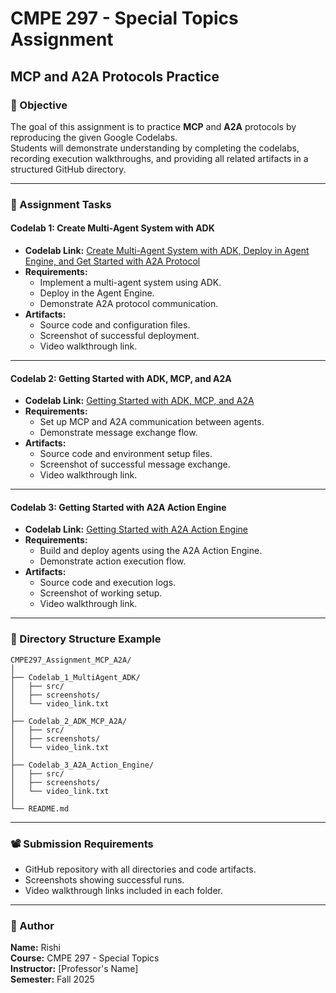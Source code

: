 # CMPE 297 - Special Topics Assignment

## MCP and A2A Protocols Practice

### 🎯 Objective

The goal of this assignment is to practice **MCP** and **A2A** protocols
by reproducing the given Google Codelabs.\
Students will demonstrate understanding by completing the codelabs,
recording execution walkthroughs, and providing all related artifacts in
a structured GitHub directory.

------------------------------------------------------------------------

### 🧩 Assignment Tasks

#### **Codelab 1: Create Multi-Agent System with ADK**

-   **Codelab Link:** [Create Multi-Agent System with ADK, Deploy in
    Agent Engine, and Get Started with A2A
    Protocol](https://codelabs.developers.google.com/codelabs/create-multi-agents-adk-a2a#0)
-   **Requirements:**
    -   Implement a multi-agent system using ADK.
    -   Deploy in the Agent Engine.
    -   Demonstrate A2A protocol communication.
-   **Artifacts:**
    -   Source code and configuration files.
    -   Screenshot of successful deployment.
    -   Video walkthrough link.

------------------------------------------------------------------------

#### **Codelab 2: Getting Started with ADK, MCP, and A2A**

-   **Codelab Link:** [Getting Started with ADK, MCP, and
    A2A](https://codelabs.developers.google.com/codelabs/currency-agent#0)
-   **Requirements:**
    -   Set up MCP and A2A communication between agents.
    -   Demonstrate message exchange flow.
-   **Artifacts:**
    -   Source code and environment setup files.
    -   Screenshot of successful message exchange.
    -   Video walkthrough link.

------------------------------------------------------------------------

#### **Codelab 3: Getting Started with A2A Action Engine**

-   **Codelab Link:** [Getting Started with A2A Action
    Engine](https://codelabs.developers.google.com/intro-a2a-purchasing-concierge#0)
-   **Requirements:**
    -   Build and deploy agents using the A2A Action Engine.
    -   Demonstrate action execution flow.
-   **Artifacts:**
    -   Source code and execution logs.
    -   Screenshot of working setup.
    -   Video walkthrough link.

------------------------------------------------------------------------

### 📁 Directory Structure Example

    CMPE297_Assignment_MCP_A2A/
    │
    ├── Codelab_1_MultiAgent_ADK/
    │   ├── src/
    │   ├── screenshots/
    │   └── video_link.txt
    │
    ├── Codelab_2_ADK_MCP_A2A/
    │   ├── src/
    │   ├── screenshots/
    │   └── video_link.txt
    │
    ├── Codelab_3_A2A_Action_Engine/
    │   ├── src/
    │   ├── screenshots/
    │   └── video_link.txt
    │
    └── README.md

------------------------------------------------------------------------

### 📽️ Submission Requirements

-   GitHub repository with all directories and code artifacts.
-   Screenshots showing successful runs.
-   Video walkthrough links included in each folder.

------------------------------------------------------------------------

### 👤 Author

**Name:** Rishi\
**Course:** CMPE 297 - Special Topics\
**Instructor:** \[Professor's Name\]\
**Semester:** Fall 2025
